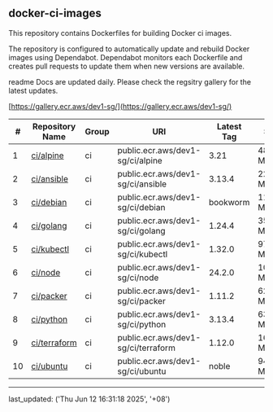 ## docker-ci-images

This repository contains Dockerfiles for building Docker ci images.

The repository is configured to automatically update and rebuild Docker images using Dependabot. Dependabot monitors each Dockerfile and creates pull requests to update them when new versions are available.

readme Docs are updated daily. Please check the regsitry gallery for the latest updates.

[https://gallery.ecr.aws/dev1-sg/](https://gallery.ecr.aws/dev1-sg/)


| # | Repository Name | Group | URI | Latest Tag | Size |
|---|-----------------|-------|-----|------------|------|
| 1 | [ci/alpine](https://gallery.ecr.aws/dev1-sg/ci/alpine) | ci | public.ecr.aws/dev1-sg/ci/alpine | 3.21 | 48.24 MB |
| 2 | [ci/ansible](https://gallery.ecr.aws/dev1-sg/ci/ansible) | ci | public.ecr.aws/dev1-sg/ci/ansible | 3.13.4 | 224.06 MB |
| 3 | [ci/debian](https://gallery.ecr.aws/dev1-sg/ci/debian) | ci | public.ecr.aws/dev1-sg/ci/debian | bookworm | 116.03 MB |
| 4 | [ci/golang](https://gallery.ecr.aws/dev1-sg/ci/golang) | ci | public.ecr.aws/dev1-sg/ci/golang | 1.24.4 | 359.20 MB |
| 5 | [ci/kubectl](https://gallery.ecr.aws/dev1-sg/ci/kubectl) | ci | public.ecr.aws/dev1-sg/ci/kubectl | 1.32.0 | 97.86 MB |
| 6 | [ci/node](https://gallery.ecr.aws/dev1-sg/ci/node) | ci | public.ecr.aws/dev1-sg/ci/node | 24.2.0 | 104.95 MB |
| 7 | [ci/packer](https://gallery.ecr.aws/dev1-sg/ci/packer) | ci | public.ecr.aws/dev1-sg/ci/packer | 1.11.2 | 62.68 MB |
| 8 | [ci/python](https://gallery.ecr.aws/dev1-sg/ci/python) | ci | public.ecr.aws/dev1-sg/ci/python | 3.13.4 | 63.03 MB |
| 9 | [ci/terraform](https://gallery.ecr.aws/dev1-sg/ci/terraform) | ci | public.ecr.aws/dev1-sg/ci/terraform | 1.12.0 | 163.00 MB |
| 10 | [ci/ubuntu](https://gallery.ecr.aws/dev1-sg/ci/ubuntu) | ci | public.ecr.aws/dev1-sg/ci/ubuntu | noble | 94.55 MB |

---

last_updated: ('Thu Jun 12 16:31:18 2025', '+08')